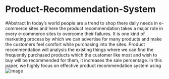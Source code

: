 # Product-Recommendation-System

#Abstract
In today’s world people are a trend to shop there daily needs in e-commerce sites and here the product recommendation takes a major role in every e-commerce sites to overcome their failures. It is one kind of  marketing process by which we can advertise for many products and make the customers feel comfort while  purchasing into the sites. Product recommendation will analysis the existing things where we can find the  frequently purchased products which the customer like most and wish to buy will be recommended for them, it 
increases the sale percentage. In this paper, we highly focus on effective product recommendation system using  ![image](https://user-images.githubusercontent.com/56550586/139520244-34d292f0-f7f4-46ef-a2c6-810444c57aa1.png)




